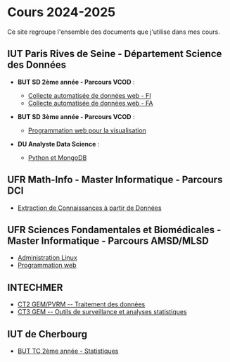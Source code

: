 # Cours 2024-2025

Ce site regroupe l'ensemble des documents que j'utilise dans mes cours.

## IUT Paris Rives de Seine - Département Science des Données

- **BUT SD 2ème année - Parcours VCOD** :
    - [Collecte automatisée de données web - FI](but2--vcod--fi--collecte)
    - [Collecte automatisée de données web - FA](but2--vcod--fa--collecte)

- **BUT SD 3ème année - Parcours VCOD** :
    - [Programmation web pour la visualisation](but3--vcod--dataviz-web)

- **DU Analyste Data Science** :
    - [Python et MongoDB](du-ads--python-mongo)

## UFR Math-Info - Master Informatique - Parcours DCI

- [Extraction de Connaissances à partir de Données](ufr--m1-dci--ecd)

## UFR Sciences Fondamentales et Biomédicales - Master Informatique - Parcours AMSD/MLSD

- [Administration Linux](ufr--m1-amsd-mlsd--linux)
- [Programmation web](ufr--m1-amsd-mlsd--prog-web)


## INTECHMER

- [CT2 GEM/PVRM -- Traitement des données](intechmer-2a-stat-desc)
- [CT3 GEM -- Outils de surveillance et analyses statistiques](intechmer-3a-add-tests)

## IUT de Cherbourg

- [BUT TC 2ème année - Statistiques](tc-stats)


<!--
Ce site regroupe l'ensemble des documents que j'utilise dans mes cours pour l'année 2023-2024.

## IUT Paris-Rives de Seine

- [BUT SD 2ème année - Parcours VCOD - SAE Collecte automatisée de données web](but2--vcod--fa--collecte)

- [BUT SD 3ème année - Parcours VCOD - NoSQL](but3--vcod--fa--nosql)
- [BUT SD 3ème année - Parcours VCOD - SAE Outils Décisionnels](but3--vcod--fa--sae-finale)

- [BUT SD 3ème année - Parcours EMS - NoSQL](but3--ems--fa--nosql)

- [DU Analyste Data Science - Python et MongoDB](du-ads--python-mongo)

## Master Université Paris Cité

- [M1 Informatique - Parcours DCI - Extraction de Connaissances à partir de Données](ufr--m1-dci--ecd)

- [M1 Science des Données - Parcours AMSD/MLSD - Administration Linux](ufr--m1-amsd-mlsd--linux)
- [M1 Science des Données - Parcours AMSD/MLSD - Programmation web](ufr--m1-amsd-mlsd--prog-web)

## INSA Rouen

- [Mastère Science des Données - Ingénierie des Données](insa--m2-esd--ml)



> EN CONSTRUCTION
-->